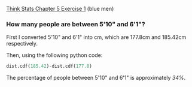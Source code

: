 [Think Stats Chapter 5 Exercise 1](http://greenteapress.com/thinkstats2/html/thinkstats2006.html#toc50) (blue men)

### How many people are between 5'10" and 6'1"?
First I converted 5'10" and 6'1" into cm, which are 177.8cm and 185.42cm respectively.

Then, using the following python code:

````python
dist.cdf(185.42)-dist.cdf(177.8)
````
The percentage of people between 5'10" and 6'1" is approximately *34%*.
